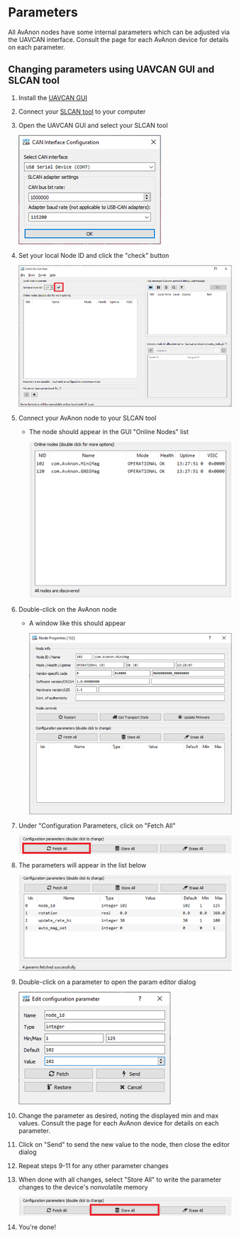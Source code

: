 # Parameters

All AvAnon nodes have some internal parameters which can be adjusted via the UAVCAN interface. Consult the page for each AvAnon device for details on each parameter.

## Changing parameters using UAVCAN GUI and SLCAN tool

1. Install the [UAVCAN GUI](https://github.com/UAVCAN/gui_tool)
2. Connect your [SLCAN tool](https://zubax.com/products/babel) to your computer
3. Open the UAVCAN GUI and select your SLCAN tool

   ![UAVCAN GUI Connection Dialog](../.gitbook/assets/CANGUI_Connect.png)

4. Set your local Node ID and click the "check" button

   ![UAVCAN GUI Set Local Node ID](../.gitbook/assets/CANGUI_SetNodeID%20%281%29.png)

5. Connect your AvAnon node to your SLCAN tool
   * The node should appear in the GUI "Online Nodes" list

     ![UAVCAN GUI Node List](../.gitbook/assets/CANGUI_NodeList.png)
6. Double-click on the AvAnon node
   * A window like this should appear

     ![UAVCAN GUI Node Properties](../.gitbook/assets/CANGUI_NodeProps.png)
7. Under "Configuration Parameters, click on "Fetch All"

   ![UAVCAN GUI Node Properties](../.gitbook/assets/CANGUI_ConfigControls_FetchAll.png)

8. The parameters will appear in the list below

   ![UAVCAN GUI Node List](../.gitbook/assets/CANGUI_NodePropsParamsOnly.png)

9. Double-click on a parameter to open the param editor dialog

   ![UAVCAN GUI Node List](../.gitbook/assets/CANGUI_ParamChange.png)

10. Change the parameter as desired, noting the displayed min and max values. Consult the page for each AvAnon device for details on each parameter.
11. Click on "Send" to send the new value to the node, then close the editor dialog
12. Repeat steps 9-11 for any other parameter changes
13. When done with all changes, select "Store All" to write the parameter changes to the device's nonvolatile memory

    ![UAVCAN GUI Node List](../.gitbook/assets/CANGUI_ConfigControls_StoreAll.png)

14. You're done!


